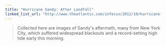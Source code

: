 ```yaml
---
title: "Hurricane Sandy: After Landfall"
linked_list_url: "http://www.theatlantic.com/infocus/2012/10/hurricane-sandy-after-landfall/100396/"
---
```

<blockquote><p>
  Collected here are images of Sandy's aftermath, many from New York City, which suffered widespread blackouts and a record-setting high tide early this morning.
</p></blockquote>
